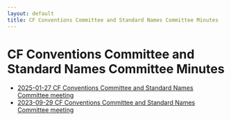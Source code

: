 ```yaml
---
layout: default
title: CF Conventions Committee and Standard Names Committee Minutes
---
```


# CF Conventions Committee and Standard Names Committee Minutes

* [2025-01-27 CF Conventions Committee and Standard Names Committee meeting](committee_meeting_minutes_2025-01-27.md)
* [2023-09-29 CF Conventions Committee and Standard Names Committee meeting](committee_meeting_minutes_2023-09-29.md)
